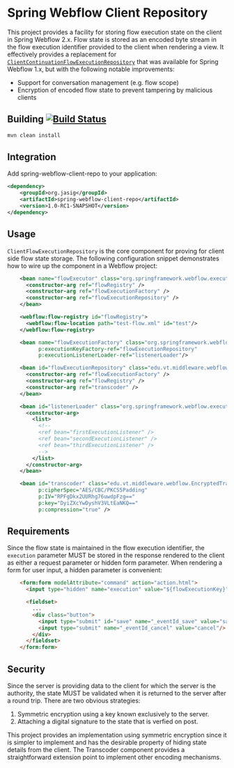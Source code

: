 # Spring Webflow Client Repository

This project provides a facility for storing flow execution state on the client
in Spring Webflow 2.x. Flow state is stored as an encoded byte stream in the
flow execution identifier provided to the client when rendering a view. It
effectively provides a replacement for
[`ClientContinuationFlowExecutionRepository`](http://static.springsource.org/spring-webflow/docs/1.0.5/api/org/springframework/webflow/execution/repository/continuation/ClientContinuationFlowExecutionRepository.html)
that was available for Spring Webflow 1.x, but with the following notable improvements:

* Support for conversation management (e.g. flow scope)
* Encryption of encoded flow state to prevent tampering by malicious clients

## Building [![Build Status](https://api.travis-ci.org/Jasig/spring-webflow-client-repo.png)](http://travis-ci.org/Jasig/spring-webflow-client-repo)

```bash
mvn clean install
```

## Integration
Add spring-webflow-client-repo to your application:

```xml
<dependency>
    <groupId>org.jasig</groupId>
    <artifactId>spring-webflow-client-repo</artifactId>
    <version>1.0-RC1-SNAPSHOT</version>
</dependency>
```

## Usage
`ClientFlowExecutionRepository` is the core component for proving for client
side flow state storage. The following configuration snippet demonstrates how
to wire up the component in a Webflow project:

```xml
    <bean name="flowExecutor" class="org.springframework.webflow.executor.FlowExecutorImpl">
      <constructor-arg ref="flowRegistry" />
      <constructor-arg ref="flowExecutionFactory" />
      <constructor-arg ref="flowExecutionRepository" />
    </bean>

    <webflow:flow-registry id="flowRegistry">
      <webflow:flow-location path="test-flow.xml" id="test"/>
    </webflow:flow-registry>

    <bean name="flowExecutionFactory" class="org.springframework.webflow.engine.impl.FlowExecutionImplFactory"
          p:executionKeyFactory-ref="flowExecutionRepository"
          p:executionListenerLoader-ref="listenerLoader"/>

    <bean id="flowExecutionRepository" class="edu.vt.middleware.webflow.ClientFlowExecutionRepository">
      <constructor-arg ref="flowExecutionFactory" />
      <constructor-arg ref="flowRegistry" />
      <constructor-arg ref="transcoder" />
    </bean>

    <bean id="listenerLoader" class="org.springframework.webflow.execution.factory.StaticFlowExecutionListenerLoader">
      <constructor-arg>
        <list>
          <!--
          <ref bean="firstExecutionListener" />
          <ref bean="secondExecutionListener" />
          <ref bean="thirdExecutionListener" />
          -->
        </list>
      </constructor-arg>
    </bean>

    <bean id="transcoder" class="edu.vt.middleware.webflow.EncryptedTranscoder" init-method="init"
          p:cipherSpec="AES/CBC/PKCS5Padding"
          p:IV="RPFgDkx2UURhg76uwdpFzg=="
          p:key="DyiZXcYwDyshV3VLtEaNKQ=="
          p:compression="true" />
```

## Requirements
Since the flow state is maintained in the flow execution identifier, the
`execution` parameter MUST be stored in the response rendered to the client as
either a request parameter or hidden form parameter. When rendering a form for
user input, a hidden parameter is convenient:

```html
    <form:form modelAttribute="command" action="action.html">
      <input type="hidden" name="execution" value="${flowExecutionKey}" />

      <fieldset>
        ... 
        <div class="button">
          <input type="submit" id="save" name="_eventId_save" value="save"/>
          <input type="submit" name="_eventId_cancel" value="cancel"/>
        </div>
      </fieldset>
    </form:form>
```

## Security
Since the server is providing data to the client for which the server is the
authority, the state MUST be validated when it is returned to the server after
a round trip. There are two obvious strategies:

 1. Symmetric encryption using a key known exclusively to the server.
 2. Attaching a digital signature to the state that is verfied on post.

This project provides an implementation using symmetric encryption since it is
simpler to implement and has the desirable property of hiding state details
from the client. The Transcoder component provides a straightforward extension
point to implement other encoding mechanisms.

